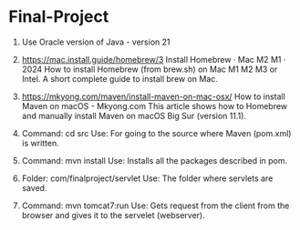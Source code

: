 # Final-Project

1. Use Oracle version of Java - version 21  

2. https://mac.install.guide/homebrew/3
Install Homebrew · Mac M2 M1 · 2024
How to install Homebrew (from brew.sh) on Mac M1 M2 M3 or Intel. A short complete guide to install brew on Mac.

3. https://mkyong.com/maven/install-maven-on-mac-osx/
How to install Maven on macOS - Mkyong.com
This article shows how to Homebrew and manually install Maven on macOS Big Sur (version 11.1).

4. Command: cd src
Use: For going to the source where Maven (pom.xml) is written.

5. Command: mvn install
Use: Installs all the packages described in pom. 

6. Folder: com/finalproject/servlet 
Use: The folder where servlets are saved.

7. Command: mvn tomcat7:run
Use: Gets request from the client from the browser and gives it to the servelet (webserver).